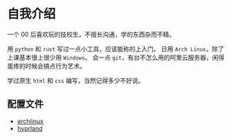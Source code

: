 # 自我介绍

一个 00 后喜欢玩的技校生，不擅长沟通，学的东西杂而不精。

用 `python` 和 `rust` 写过一点小工具，应该能称的上入门。
日用 `Arch Linux`，除了上课基本很上很少用 `Windows`。
会一点 `git`，有台不怎么用的阿里云服务器，闲得蛋疼的时候会搞点行为艺术。

学过原生 `html` 和 `css` 编写，当然记得多少不好说。

## 配置文件

- [archlinux](./archlinux/Readme.md)
- [hyprland](./hyprland/Readme.md)
